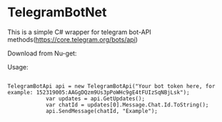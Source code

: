 # TelegramBotNet
This is a simple C# wrapper for telegram bot-API methods(https://core.telegram.org/bots/api)

Download from Nu-get:

Usage:

<code>
TelegramBotApi api = new TelegramBotApi("Your bot token here, for example: 152319005:AAGgDQzm9Us3pPoWHc9gE4tFUIzSqNBjLsk");
            var updates = api.GetUpdates();
            var chatId = updates[0].Message.Chat.Id.ToString();
            api.SendMessage(chatId, "Example");
</code>
